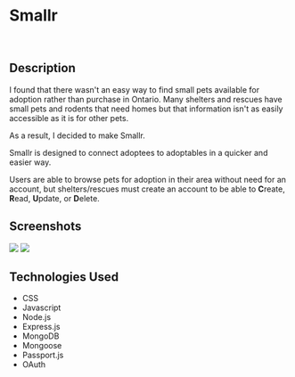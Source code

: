 <h1>Smallr</h1>
<br />
<h2>Description</h2>
<p>I found that there wasn't an easy way to find small pets available for adoption rather than purchase in Ontario. Many shelters and rescues have small pets and rodents that need homes but that information isn't as easily accessible as it is for other pets.<p>
<p>As a result, I decided to make Smallr.</p>
<p>Smallr is designed to connect adoptees to adoptables in a quicker and easier way.</p>
<p>Users are able to browse pets for adoption in their area without need for an account, but shelters/rescues must create an account to be able to <strong>C</strong>reate, <strong>R</strong>ead, <strong>U</strong>pdate, or <strong>D</strong>elete.
<br />
<h2>Screenshots</h2>
<img src="https://i.imgur.com/d9xEua5.png">
<img src="https://i.imgur.com/Y8yMLzx.png">
<br />
<h2>Technologies Used</h2>
<ul>
<li>CSS</li>
<li>Javascript</li>
<li>Node.js</li>
<li>Express.js</li>
<li>MongoDB</li>
<li>Mongoose</li>
<li>Passport.js</li>
<li>OAuth</li>
</ul>
